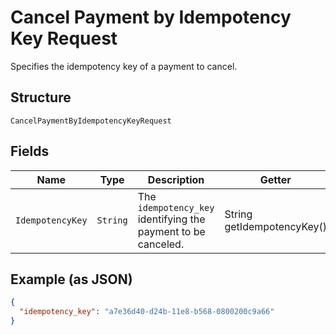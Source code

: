 
# Cancel Payment by Idempotency Key Request

Specifies the idempotency key of a payment to cancel.

## Structure

`CancelPaymentByIdempotencyKeyRequest`

## Fields

| Name | Type | Description | Getter |
|  --- | --- | --- | --- |
| `IdempotencyKey` | `String` | The `idempotency_key` identifying the payment to be canceled. | String getIdempotencyKey() |

## Example (as JSON)

```json
{
  "idempotency_key": "a7e36d40-d24b-11e8-b568-0800200c9a66"
}
```

